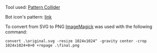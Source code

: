 Tool used: [Pattern Collider](https://aatishb.com/patterncollider/)

Bot icon's pattern: [link](https://aatishb.com/patterncollider/?symmetry=19&pattern=0.5&radius=38&zoom=0.91&stroke=84&hue=316&hueRange=139&contrast=33&sat=67&orientationColoring=true)

To convert from SVG to PNG [ImageMagick](https://imagemagick.org/) was used with the following command:

```
convert .\original.svg -resize 1024x1024^ -gravity center -crop 1024x1024+0+0 +repage .\final.png
```
